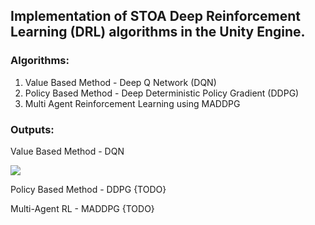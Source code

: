 ## Implementation of STOA Deep Reinforcement Learning (DRL) algorithms in the Unity Engine.

### Algorithms:
<ol>
<li>Value Based Method - Deep Q Network (DQN)</li>
<li>Policy Based Method - Deep Deterministic Policy Gradient (DDPG)</li>
<li>Multi Agent Reinforcement Learning using MADDPG</li>
</ol>


### Outputs:
<p>Value Based Method - DQN</p>

![](https://github.com/QasimWani/RL-Unity/blob/master/DQN/output/output.gif)

<p>Policy Based Method - DDPG {TODO}</p>
<p>Multi-Agent RL - MADDPG {TODO}</p>
